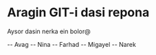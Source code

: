 # Aragin GIT-i dasi repona #


Aysor dasin nerka ein bolor@

-- Avag
-- Nina
-- Farhad
-- Migayel
-- Narek
